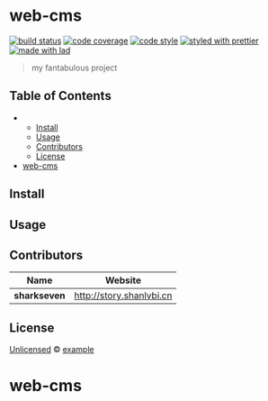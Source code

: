 # web-cms

[![build status](https://semaphoreci.com/api/v1/sharksevenro/web-cms/branches/master/shields_badge.svg)](https://semaphoreci.com/sharksevenro/web-cms)
[![code coverage](https://img.shields.io/codecov/c/github/sharksevenro/web-cms.svg)](https://codecov.io/gh/sharksevenro/web-cms)
[![code style](https://img.shields.io/badge/code_style-XO-5ed9c7.svg)](https://github.com/sindresorhus/xo)
[![styled with prettier](https://img.shields.io/badge/styled_with-prettier-ff69b4.svg)](https://github.com/prettier/prettier)
[![made with lad](https://img.shields.io/badge/made_with-lad-95CC28.svg)](https://lad.js.org)

> my fantabulous project


## Table of Contents

* * [Install](#install)
  * [Usage](#usage)
  * [Contributors](#contributors)
  * [License](#license)
* [web-cms](#web-cms-1)


## Install


## Usage


## Contributors

| Name           | Website                    |
| -------------- | -------------------------- |
| **sharkseven** | <http://story.shanlvbi.cn> |


## License

[Unlicensed](LICENSE) © [example](http://example.com)


## 

# web-cms
